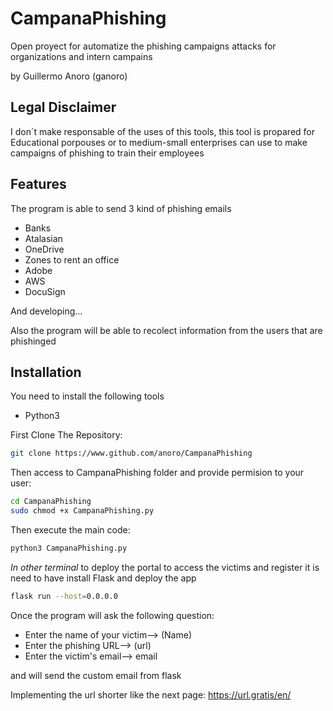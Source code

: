 # CampanaPhishing

Open proyect for automatize the phishing campaigns attacks for organizations and intern campains

by Guillermo Anoro (ganoro)

## Legal Disclaimer

I don´t make responsable of the uses of this tools, this tool is propared for Educational porpouses or to medium-small enterprises can use to make campaigns of phishing to train their employees

## Features

The program is able to send 3 kind of phishing emails

- Banks
- Atalasian
- OneDrive
- Zones to rent an office
- Adobe
- AWS
- DocuSign

And developing...

Also the program will be able to recolect information from the users that are phishinged

## Installation

You need to install the following tools

- Python3

First Clone The Repository:
```bash
git clone https://www.github.com/anoro/CampanaPhishing
```
Then access to CampanaPhishing folder and provide permision to your user:
```bash
cd CampanaPhishing
sudo chmod +x CampanaPhishing.py
```
Then execute the main code:
```bash
python3 CampanaPhishing.py
```

*In other terminal* to deploy the portal to access the victims and register it is need to have install Flask and deploy the app
```bash
flask run --host=0.0.0.0
```

Once the program will ask the following question:
- Enter the name of your victim--> (Name) 
- Enter the phishing URL--> (url)
- Enter the victim's email--> email

and will send the custom email from flask 

Implementing the url shorter like the next page: https://url.gratis/en/ 
